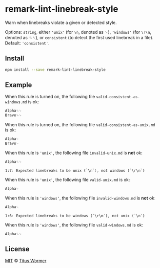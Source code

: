 <!--This file is generated-->

# remark-lint-linebreak-style

Warn when linebreaks violate a given or detected style.

Options: `string`, either `'unix'` (for `\n`, denoted as ␊), `'windows'`
(for `\r\n`, denoted as ␍␊), or `consistent` (to detect the first used
linebreak in a file).
Default: `'consistent'`.

## Install

```sh
npm install --save remark-lint-linebreak-style
```

## Example

When this rule is turned on, the following file
`valid-consistent-as-windows.md` is ok:

```markdown
Alpha␍␊
Bravo␍␊
```

When this rule is turned on, the following file
`valid-consistent-as-unix.md` is ok:

```markdown
Alpha␊
Bravo␊
```

When this rule is `'unix'`, the following file
`invalid-unix.md` is **not** ok:

```markdown
Alpha␍␊
```

```text
1:7: Expected linebreaks to be unix (`\n`), not windows (`\r\n`)
```

When this rule is `'unix'`, the following file
`valid-unix.md` is ok:

```markdown
Alpha␊
```

When this rule is `'windows'`, the following file
`invalid-windows.md` is **not** ok:

```markdown
Alpha␊
```

```text
1:6: Expected linebreaks to be windows (`\r\n`), not unix (`\n`)
```

When this rule is `'windows'`, the following file
`valid-windows.md` is ok:

```markdown
Alpha␍␊
```

## License

[MIT](https://github.com/wooorm/remark-lint/blob/master/LICENSE) © [Titus Wormer](http://wooorm.com)
